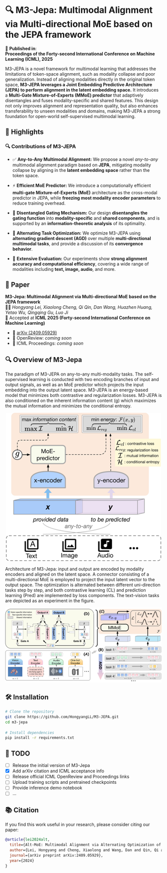 # 🔍 M3-Jepa: Multimodal Alignment via Multi-directional MoE based on the JEPA framework
📢 **Published in**:  
**Proceedings of the Forty-second International Conference on Machine Learning (ICML), 2025**

M3-JEPA is a novel framework for multimodal learning that addresses the limitations of token-space alignment, such as modality collapse and poor generalization. Instead of aligning modalities directly in the original token space, **M3-JEPA leverages a Joint Embedding Predictive Architecture (JEPA) to perform alignment in the latent embedding space.** It introduces a **Multi-Gate Mixture-of-Experts (MMoE) predictor** that adaptively disentangles and fuses modality-specific and shared features. This design not only improves alignment and representation quality, but also enhances transferability to unseen modalities and domains, making M3-JEPA a strong foundation for open-world self-supervised multimodal learning.

## 🚀 Highlights

### 🔍 Contributions of M3-JEPA

- ✅ **Any-to-Any Multimodal Alignment:** We propose a novel *any-to-any* multimodal alignment paradigm based on **JEPA**, mitigating modality collapse by aligning in the **latent embedding space** rather than the token space.

- ⚡ **Efficient MoE Predictor:** We introduce a computationally efficient **multi-gate Mixture-of-Experts (MoE)** architecture as the cross-modal predictor in JEPA, while **freezing most modality encoder parameters** to reduce training overhead.

- 🔄 **Disentangled Gating Mechanism:** Our design **disentangles the gating function** into **modality-specific** and **shared components**, and is supported by an **information-theoretic analysis** of its optimality.

- 🔁 **Alternating Task Optimization:** We optimize M3-JEPA using **alternating gradient descent (AGD)** over multiple **multi-directional multimodal tasks**, and provide a discussion of its **convergence behavior**.

- 🧪 **Extensive Evaluation:** Our experiments show **strong alignment accuracy and computational efficiency**, covering a wide range of modalities including **text, image, audio**, and more.

## 📄 Paper

**M3-Jepa: Multimodal Alignment via Multi-directional MoE based on the JEPA framework**  
👨‍💻 *Hongyang Lei, Xiaolong Cheng, Qi Qin, Dan Wang, Huazhen Huang, Yetao Wu, Qingqing Gu, Luo Ji*  
📍 Accepted at **ICML 2025 (Forty-second International Conference on Machine Learning)**

- 📄 [arXiv (2409.05929)](https://arxiv.org/pdf/2409.05929)  
- 📝 OpenReview: *coming soon*  
- 🔗 ICML Proceedings: *coming soon*

## 🔍 Overview of M3-Jepa
The paradigm of M3-JEPA on any-to-any multi-modality tasks. The self-supervised learning is conducted with two encoding branches of input and output signals, as well as an MoE predictor which projects the input embedding into the output latent space. M3-JEPA is an energy-based model that minimizes both contrastive and regularization losses. M3-JEPA is also conditioned on the inherent information content (g) which maximizes the mutual information and minimizes the conditional entropy.
<p align="center">
  <img src="image/figure_1.jpg" alt="M3-Jepa Architecture" width="500"/>
</p>

Architecture of M3-Jepa: input and output are encoded by modality encoders and aligned on the latent space. A connector consisting of a multi-directional MoE is employed to project the input latent vector to the output space. The optimization is alternated between different uni-direction tasks step by step, and both contrastive learning (CL) and prediction learning (Pred) are implemented by loss components. The text-vision tasks are depicted as an experiment in the figure.
<p align="center">
  <img src="image/figure_2.jpg" alt="M3-Jepa Architecture" width="900"/>
</p>

## 🛠 Installation

```bash
# Clone the repository
git clone https://github.com/HongyangLL/M3-JEPA.git
cd m3-jepa

# Install dependencies
pip install -r requirements.txt
```

## 📌 TODO

- [ ] Release the initial version of M3-Jepa
- [x] Add arXiv citation and ICML acceptance info
- [ ] Release official ICML OpenReview and Proceedings links
- [ ] Upload training scripts and pretrained checkpoints
- [ ] Provide inference demo notebook
- [ ] ...
## 📚 Citation

If you find this work useful in your research, please consider citing our paper:

```bibtex
@article{lei2024alt,
  title={Alt-MoE: Multimodal Alignment via Alternating Optimization of Multi-directional MoE with Unimodal Models},
  author={Lei, Hongyang and Cheng, Xiaolong and Wang, Dan and Qin, Qi and Huang, Huazhen and Wu, Yetao and Gu, Qingqing and Jiang, Zhonglin and Chen, Yong and Ji, Luo},
  journal={arXiv preprint arXiv:2409.05929},
  year={2024}
}

